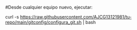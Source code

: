 #Desde cualquier equipo nuevo, ejecutar:

curl -s https://raw.githubusercontent.com/AJCG13121981/tu-repo/main/gitconfig/configura_git.sh | bash